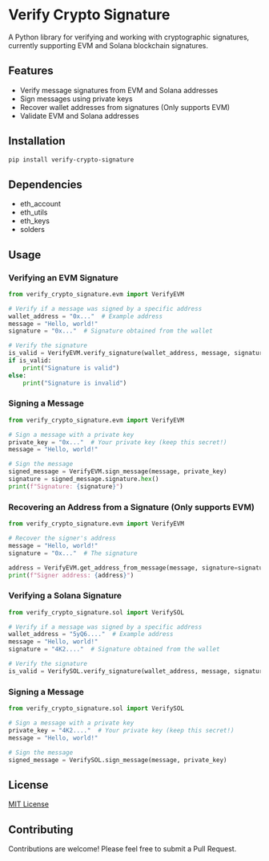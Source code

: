# Verify Crypto Signature

A Python library for verifying and working with cryptographic signatures, currently supporting EVM and Solana blockchain signatures.

## Features

- Verify message signatures from EVM and Solana addresses
- Sign messages using private keys
- Recover wallet addresses from signatures (Only supports EVM)
- Validate EVM and Solana addresses

## Installation

```bash
pip install verify-crypto-signature
```

## Dependencies

- eth_account
- eth_utils
- eth_keys
- solders

## Usage

### Verifying an EVM Signature

```python
from verify_crypto_signature.evm import VerifyEVM

# Verify if a message was signed by a specific address
wallet_address = "0x..."  # Example address
message = "Hello, world!"
signature = "0x..."  # Signature obtained from the wallet

# Verify the signature
is_valid = VerifyEVM.verify_signature(wallet_address, message, signature)
if is_valid:
    print("Signature is valid")
else:
    print("Signature is invalid")
```

### Signing a Message

```python
from verify_crypto_signature.evm import VerifyEVM

# Sign a message with a private key
private_key = "0x..."  # Your private key (keep this secret!)
message = "Hello, world!"

# Sign the message
signed_message = VerifyEVM.sign_message(message, private_key)
signature = signed_message.signature.hex()
print(f"Signature: {signature}")
```

### Recovering an Address from a Signature (Only supports EVM)

```python
from verify_crypto_signature.evm import VerifyEVM

# Recover the signer's address
message = "Hello, world!"
signature = "0x..."  # The signature

address = VerifyEVM.get_address_from_message(message, signature=signature)
print(f"Signer address: {address}")
```

### Verifying a Solana Signature

```python
from verify_crypto_signature.sol import VerifySOL

# Verify if a message was signed by a specific address
wallet_address = "5yQ6...."  # Example address
message = "Hello, world!"
signature = "4K2...."  # Signature obtained from the wallet

# Verify the signature
is_valid = VerifySOL.verify_signature(wallet_address, message, signature)
```

### Signing a Message

```python
from verify_crypto_signature.sol import VerifySOL

# Sign a message with a private key
private_key = "4K2...."  # Your private key (keep this secret!)
message = "Hello, world!"

# Sign the message
signed_message = VerifySOL.sign_message(message, private_key)
```
## License

[MIT License](LICENSE)

## Contributing

Contributions are welcome! Please feel free to submit a Pull Request. 